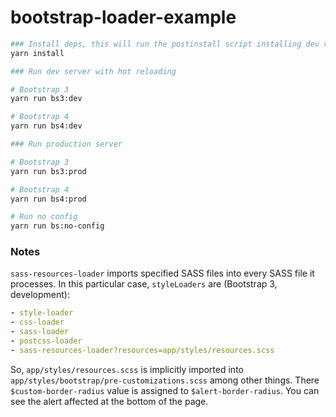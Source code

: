 bootstrap-loader-example
=========================

```bash
### Install deps, this will run the postinstall script installing dev version
yarn install

### Run dev server with hot reloading

# Bootstrap 3
yarn run bs3:dev

# Bootstrap 4
yarn run bs4:dev

### Run production server

# Bootstrap 3
yarn run bs3:prod

# Bootstrap 4
yarn run bs4:prod

# Run no config
yarn run bs:no-config
```

### Notes

`sass-resources-loader` imports specified SASS files into every SASS file it processes. In this particular case, `styleLoaders` are (Bootstrap 3, development):

```yaml
- style-loader
- css-loader
- sass-loader
- postcss-loader
- sass-resources-loader?resources=app/styles/resources.scss
```

So, `app/styles/resources.scss` is implicitly imported into `app/styles/bootstrap/pre-customizations.scss` among other things. There `$custom-border-radius` value is assigned to `$alert-border-radius`. You can see the alert affected at the bottom of the page.
